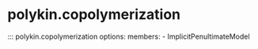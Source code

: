# polykin.copolymerization

::: polykin.copolymerization
    options:
        members:
            - ImplicitPenultimateModel
